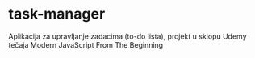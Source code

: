 # task-manager
Aplikacija za upravljanje zadacima (to-do lista), projekt u sklopu Udemy tečaja Modern JavaScript From The Beginning
